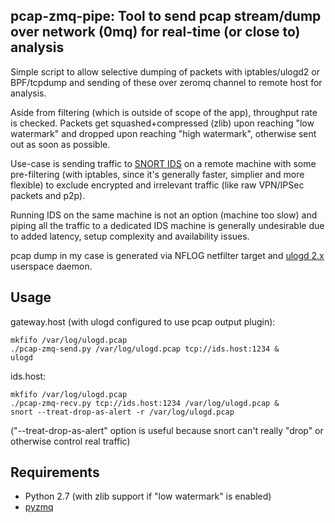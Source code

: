 pcap-zmq-pipe: Tool to send pcap stream/dump over network (0mq) for real-time (or close to) analysis
--------------------

Simple script to allow selective dumping of packets with iptables/ulogd2 or
BPF/tcpdump and sending of these over zeromq channel to remote host for
analysis.

Aside from filtering (which is outside of scope of the app), throughput rate is
checked. Packets get squashed+compressed (zlib) upon reaching "low watermark"
and dropped upon reaching "high watermark", otherwise sent out as soon as
possible.

Use-case is sending traffic to [SNORT IDS](http://snort.org) on a remote machine
with some pre-filtering (with iptables, since it's generally faster, simplier
and more flexible) to exclude encrypted and irrelevant traffic (like raw
VPN/IPSec packets and p2p).

Running IDS on the same machine is not an option (machine too slow) and piping
all the traffic to a dedicated IDS machine is generally undesirable due to added
latency, setup complexity and availability issues.

pcap dump in my case is generated via NFLOG netfilter target and [ulogd
2.x](http://www.netfilter.org/projects/ulogd/) userspace daemon.


Usage
--------------------

gateway.host (with ulogd configured to use pcap output plugin):

	mkfifo /var/log/ulogd.pcap
	./pcap-zmq-send.py /var/log/ulogd.pcap tcp://ids.host:1234 &
	ulogd

ids.host:

	mkfifo /var/log/ulogd.pcap
	./pcap-zmq-recv.py tcp://ids.host:1234 /var/log/ulogd.pcap &
	snort --treat-drop-as-alert -r /var/log/ulogd.pcap

("--treat-drop-as-alert" option is useful because snort can't really "drop" or
otherwise control real traffic)


Requirements
--------------------

* Python 2.7 (with zlib support if "low watermark" is enabled)
* [pyzmq](https://github.com/zeromq/pyzmq)
